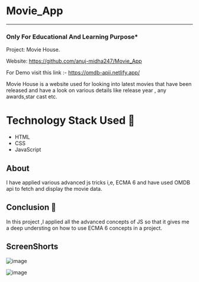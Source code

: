 # Movie_App
-----
### Only For Educational And Learning Purpose*
Project: Movie House.


Website: https://github.com/anuj-midha247/Movie_App

For Demo visit this link :- https://omdb-apii.netlify.app/

Movie House is a website  used for looking into latest movies that have been released and have a look on various details like release year , any awards,star cast etc.

# Technology Stack Used 🌟
* HTML
* CSS
* JavaScript

## About

I have applied various advanced js tricks i,e, ECMA 6 and have used OMDB api to fetch and display the movie data.

## Conclusion 📑
In this project ,I applied all the advanced concepts of JS  so that it gives me a deep understing on how to use ECMA 6 concepts in a project.



## ScreenShorts 
![image](https://user-images.githubusercontent.com/111122684/210131173-6acb436d-2fc3-475a-8708-9cd79f772d26.png)

![image](https://user-images.githubusercontent.com/111122684/209715370-05b4213d-0ff7-49d9-bbae-bac0b00861a8.png)
